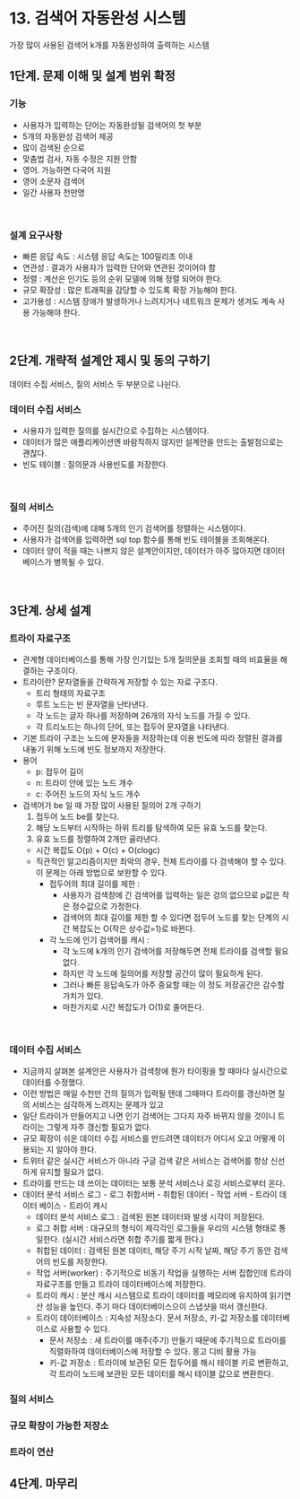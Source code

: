 # 13. 검색어 자동완성 시스템
가장 많이 사용된 검색어 k개를 자동완성하여 출력하는 시스템
<br/>

## 1단계. 문제 이해 및 설계 범위 확정
### 기능
- 사용자가 입력하는 단어는 자동완성될 검색어의 첫 부분
- 5개의 자동완성 검색어 제공
- 많이 검색된 순으로
- 맞춤법 검사, 자동 수정은 지원 안함
- 영어. 가능하면 다국어 지원
- 영어 소문자 검색어
- 일간 사용자 천만명
<br/>

### 설계 요구사항
- 빠른 응답 속도 : 시스템 응답 속도는 100밀리초 이내
- 연관성 : 결과가 사용자가 입력한 단어와 연관된 것이어야 함
- 정렬 : 계산은 인기도 등의 순위 모델에 의해 정렬 되어야 한다.
- 규모 확장성 : 많은 트래픽을 감당할 수 있도록 확장 가능해야 한다.
- 고가용성 : 시스템 장애가 발생하거나 느려지거나 네트워크 문제가 생겨도 계속 사용 가능해야 한다.
<br/>


## 2단계. 개략적 설계안 제시 및 동의 구하기
데이터 수집 서비스, 질의 서비스 두 부분으로 나뉜다.
### 데이터 수집 서비스
- 사용자가 입력한 질의를 실시간으로 수집하는 시스템이다.
- 데이터가 많은 애플리케이션엔 바람직하지 않지만 설계안을 만드는 출발점으로는 괜찮다.
- 빈도 테이블 : 질의문과 사용빈도를 저장한다.
<br/>

### 질의 서비스
- 주어진 질의(검색)에 대해 5개의 인기 검색어를 정렬하는 시스템이다.
- 사용자가 검색어를 입력하면 sql top 함수를 통해 빈도 테이블을 조회해온다.
- 데이터 양이 적을 때는 나쁘지 않은 설계안이지만, 데이터가 아주 많아지면 데이터베이스가 병목될 수 있다.
<br/>


## 3단계. 상세 설계
### 트라이 자료구조
- 관계형 데이터베이스를 통해 가장 인기있는 5개 질의문을 조회할 때의 비효율을 해결하는 구조이다.
- 트라이란? 문자열들을 간략하게 저장할 수 있는 자료 구조다.
  - 트리 형태의 자료구조
  - 루트 노드는 빈 문자열을 난타낸다.
  - 각 노드는 글자 하나를 저장하며 26개의 자식 노드를 가질 수 있다.
  - 각 트리노드는 하나의 단어, 또는 접두어 문자열을 나타낸다.
- 기본 트라이 구조는 노드에 문자들을 저장하는데 이용 빈도에 따라 정렬된 결과를 내놓기 위해 노드에 빈도 정보까지 저장한다.
- 용어
  - p: 접두어 길이
  - n: 트라이 안에 있는 노드 개수
  - c: 주어진 노드의 자식 노드 개수
- 검색어가 be 일 때 가장 많이 사용된 질의어 2개 구하기
  1. 접두어 노드 be를 찾는다.
  2. 해당 노드부터 시작하는 하위 트리를 탐색하여 모든 유효 노드를 찾는다.
  3. 유효 노드를 정렬하여 2개만 골라낸다.
  - 시간 복잡도 O(p) + O(c) + O(clogc)
  - 직관적인 알고리즘이지만 최악의 경우, 전체 트라이를 다 검색해야 할 수 있다. 이 문제는 아래 방법으로 보완할 수 있다.
    - 접두어의 최대 길이를 제한 : 
      - 사용자가 검색창에 긴 검색어를 입력하는 일은 겅의 없으므로 p값은 작은 정수값으로 가정한다.
      - 검색어의 최대 길이를 제한 할 수 있다면 접두어 노드를 찾는 단계의 시간 복잡도는 O(작은 상수값=1)로 바뀐다.
    - 각 노드에 인기 검색어를 캐시 :
      - 각 노드에 k개의 인기 검색어를 저장해두면 전체 트라이를 검색할 필요 없다.
      - 하지만 각 노드에 질의어를 저장할 공간이 많이 필요하게 된다.
      - 그러나 빠른 응답속도가 아주 중요할 때는 이 정도 저장공간은 감수할 가치가 있다.
      - 마찬가지로 시간 복잡도가 O(1)로 줄어든다.
<br/>

### 데이터 수집 서비스
- 지금까지 살펴본 설계안은 사용자가 검색창에 뭔가 타이핑을 할 때마다 실시간으로 데이터를 수정했다.
- 이런 방법은 매일 수천만 건의 질의가 입력될 텐데 그때마다 트라이를 갱신하면 질의 서비스는 심각하게 느려지는 문제가 있고
- 일단 트라이가 만들어지고 나면 인기 검색어는 그다지 자주 바뀌지 않을 것이니 트라이는 그렇게 자주 갱신할 필요가 없다.
- 규모 확장이 쉬운 데이터 수집 서비스를 만드려면 데이터가 어디서 오고 어떻게 이용되는 지 알아야 한다.
- 트위터 같은 실시간 서비스가 아니라 구글 검색 같은 서비스는 검색어를 항상 신선하게 유지할 필요가 없다.
- 트라이를 만드는 데 쓰이는 데이터는 보통 분석 서비스나 로깅 서비스로부터 온다.
- 데이터 분석 서비스 로그 - 로그 취합서버 - 취합된 데이터 - 작업 서버 - 트라이 데이터 베이스 - 트라이 캐시
  - 데이터 분석 서비스 로그 : 검색된 원본 데이터와 발생 시각이 저장된다. 
  - 로그 취합 서버 : 대규모의 형식이 제각각인 로그들을 우리의 시스템 형태로 통일한다. (실시간 서비스라면 취합 주기를 짧게 한다.)
  - 취합된 데이터 : 검색된 원본 데이터, 해당 주기 시작 날짜, 해당 주기 동안 검색어의 빈도를 저장한다.
  - 작업 서버(worker) : 주기적으로 비동기 작업을 실행하는 서버 집합인데 트라이 자료구조를 만들고 트라이 데이터베이스에 저장한다.
  - 트라이 캐시 : 분산 캐시 시스템으로 트라이 데이터를 메모리에 유지하여 읽기연산 성능을 높인다. 주기 마다 데이터베이스으이 스냅샷을 떠서 갱신한다.
  - 트라이 데이터베이스 : 지속성 저장소다. 문서 저장소, 키-값 저장소를 데이터베이스로 사용할 수 있다.
    - 문서 저장소 : 새 트라이를 매주(주기) 만들기 때문에 주기적으로 트라이를 직렬화하여 데이터베이스에 저장할 수 있다. 몽고 디비 활용 가능
    - 키-값 저장소 : 트라이에 보관된 모든 접두어를 해시 테이블 키로 변환하고, 각 트라이 노드에 보관된 모든 데이터를 해시 테이블 값으로 변환한다.
       
### 질의 서비스
### 규모 확장이 가능한 저장소
### 트라이 연산


## 4단계. 마무리
